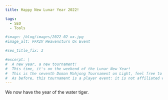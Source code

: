 ```yaml
---
title: Happy New Lunar Year 2022!

tags:
  - SEO
  - Tools

#image: /blog/images/2022-02-ox.jpg
#image_alt: FFXIV Heavensturn Ox Event

#seo_title_fix: 3

#excerpt: |
#  A new year, a new tournament!
#  This time, it's on the weekend of the Lunar New Year!
#  This is the seventh Doman Mahjong Tournament on Light, feel free to make an alt to join.
#  As before, this tournament is a player event: it is not affiliated with FFXIV etc.
---
```

We now have the year of the water tiger.
